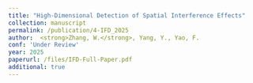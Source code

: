 ```yaml
---
title: "High-Dimensional Detection of Spatial Interference Effects"
collection: manuscript
permalink: /publication/4-IFD_2025
author:  <strong>Zhang, W.</strong>, Yang, Y., Yao, F.
conf: 'Under Review'
year: 2025
paperurl: /files/IFD-Full-Paper.pdf
additional: true
---
```

